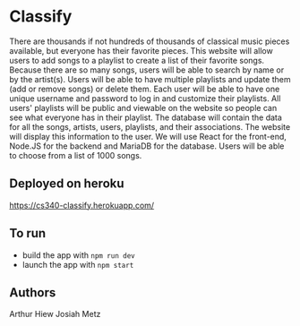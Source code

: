 # Classify
There are thousands if not hundreds of thousands of classical music pieces available, but everyone has their favorite pieces. This website will allow users to add songs to a playlist to create a list of their favorite songs. Because there are so many songs, users will be able to search by name or by the artist(s). Users will be able to have multiple playlists and update them (add or remove songs) or delete them. Each user will be able to have one unique username and password to log in and customize their playlists. All users' playlists will be public and viewable on the website so people can see what everyone has in their playlist.  The database will contain the data for all the songs, artists, users, playlists, and their associations. The website will display this information to the user. We will use React for the front-end, Node.JS for the backend and MariaDB for the database. Users will be able to choose from a list of 1000 songs.

## Deployed on heroku 
https://cs340-classify.herokuapp.com/

## To run
* build the app with `npm run dev`
* launch the app with `npm start`

## Authors
Arthur Hiew
Josiah Metz

